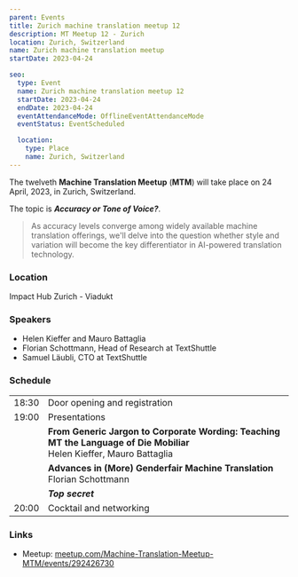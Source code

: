 ```yaml
---
parent: Events
title: Zurich machine translation meetup 12
description: MT Meetup 12 - Zurich
location: Zurich, Switzerland
name: Zurich machine translation meetup
startDate: 2023-04-24

seo:
  type: Event
  name: Zurich machine translation meetup 12
  startDate: 2023-04-24
  endDate: 2023-04-24
  eventAttendanceMode: OfflineEventAttendanceMode
  eventStatus: EventScheduled

  location:
    type: Place
    name: Zurich, Switzerland
---
```


The twelveth **Machine Translation Meetup** (**MTM**) will take place on 24 April, 2023, in Zurich, Switzerland.

The topic is ***Accuracy or Tone of Voice?***.

> As accuracy levels converge among widely available machine translation offerings, we'll delve into the question whether style and variation will become the key differentiator in AI-powered translation technology.

### Location

Impact Hub Zurich - Viadukt

### Speakers

- Helen Kieffer and Mauro Battaglia
- Florian Schottmann, Head of Research at TextShuttle
- Samuel Läubli, CTO at TextShuttle

### Schedule

|     |     |
| --- | --- |
| 18:30 | Door opening and registration |
| 19:00 | Presentations |
|     | **From Generic Jargon to Corporate Wording: Teaching MT the Language of Die Mobiliar**<br> Helen Kieffer, Mauro Battaglia |
|     | **Advances in (More) Genderfair Machine Translation**<br> Florian Schottmann |
|     | ***Top secret*** |
| 20:00 | Cocktail and networking |


### Links

- Meetup: [meetup.com/Machine-Translation-Meetup-MTM/events/292426730](https://www.meetup.com/Machine-Translation-Meetup-MTM/events/292426730)
